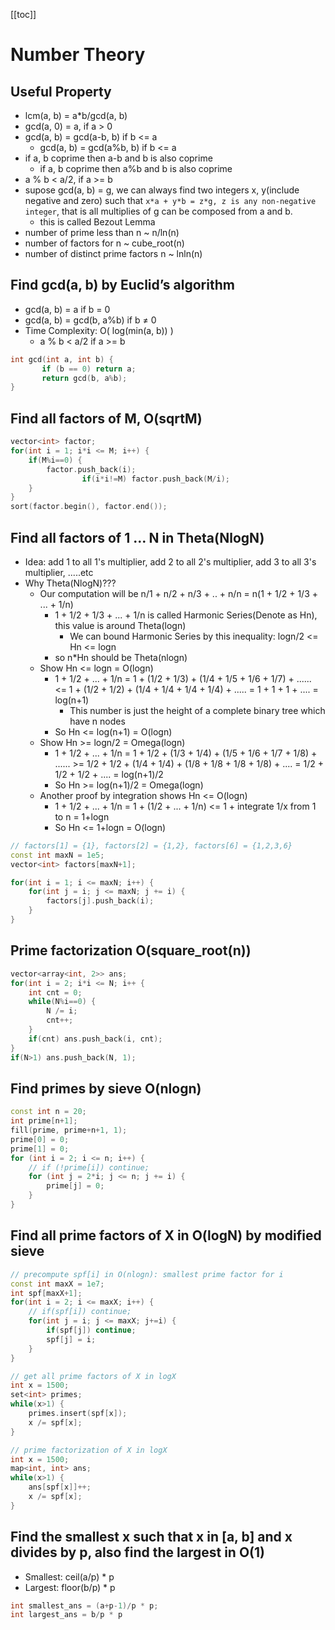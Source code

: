 [[toc]]

# Number Theory

## Useful Property
- lcm(a, b) = a*b/gcd(a, b)
- gcd(a, 0) = a, if a > 0
- gcd(a, b) = gcd(a-b, b) if b <= a
    + gcd(a, b) = gcd(a%b, b) if b <= a
- if a, b coprime then a-b and b is also coprime
    + if a, b coprime then a%b and b is also coprime
- a % b < a/2, if a >= b
- supose gcd(a, b) = g, we can always find two integers x, y(include negative and zero) such that `x*a + y*b = z*g, z is any non-negative integer`, that is all multiplies of g can be composed from a and b.
    + this is called Bezout Lemma
- number of prime  less than n ~ n/ln(n)
- number of factors for n ~ cube_root(n)
- number of distinct prime factors n ~ lnln(n)

## Find gcd(a, b) by Euclid’s algorithm
- gcd(a, b) = a if b = 0
- gcd(a, b) = gcd(b, a%b) if b ≠ 0
- Time Complexity: O( log(min(a, b)) )
    + a % b < a/2 if a >= b
```cpp
int gcd(int a, int b) {
       if (b == 0) return a;
       return gcd(b, a%b);
}
```

## Find all factors of M, O(sqrtM)
```cpp
vector<int> factor;
for(int i = 1; i*i <= M; i++) {
    if(M%i==0) {
        factor.push_back(i);
				if(i*i!=M) factor.push_back(M/i);
    }
}
sort(factor.begin(), factor.end());
```

## Find all factors of 1 … N in Theta(NlogN)
* Idea: add 1 to all 1's multiplier, add 2 to all 2's multiplier, add 3 to all 3's multiplier, .....etc
* Why Theta(NlogN)???
    + Our computation will be n/1 + n/2 + n/3 + .. + n/n = n(1 + 1/2 + 1/3 + ... + 1/n)
        - 1 + 1/2 + 1/3 + ... + 1/n is called Harmonic Series(Denote as Hn), this value is around Theta(logn)
            + We can bound Harmonic Series by this inequality: logn/2 <= Hn <= logn
        - so n*Hn should be Theta(nlogn)
    + Show Hn <= logn = O(logn)
        - 1 + 1/2 + ... + 1/n = 1 + (1/2 + 1/3) + (1/4 + 1/5 + 1/6 + 1/7) + ...... <= 1 + (1/2 + 1/2) + (1/4 + 1/4 + 1/4 + 1/4) + ..... = 1 + 1 + 1 + .... = log(n+1)
            + This number is just the height of a complete binary tree which have n nodes
        - So Hn <= log(n+1) = O(logn)
    + Show Hn >= logn/2 = Omega(logn)
        - 1 + 1/2 + ... + 1/n = 1 + 1/2 + (1/3 + 1/4) + (1/5 + 1/6 + 1/7 + 1/8) + ...... >= 1/2 + 1/2 + (1/4 + 1/4) + (1/8 + 1/8 + 1/8 + 1/8) + .... = 1/2 + 1/2 + 1/2 + .... = log(n+1)/2
        - So Hn >= log(n+1)/2 = Omega(logn)
    + Another proof by integration shows Hn <= O(logn)
        - 1 + 1/2 + ... + 1/n = 1 + (1/2 + ... + 1/n) <= 1 + integrate 1/x from 1 to n = 1+logn
        - So Hn <= 1+logn = O(logn)
```cpp
// factors[1] = {1}, factors[2] = {1,2}, factors[6] = {1,2,3,6}
const int maxN = 1e5;
vector<int> factors[maxN+1];

for(int i = 1; i <= maxN; i++) {
    for(int j = i; j <= maxN; j += i) {
        factors[j].push_back(i);
    }
}
```

## Prime factorization O(square_root(n))
```cpp
vector<array<int, 2>> ans;
for(int i = 2; i*i <= N; i++ {
    int cnt = 0;
    while(N%i==0) {
        N /= i;
        cnt++;
    }
    if(cnt) ans.push_back(i, cnt);
}
if(N>1) ans.push_back(N, 1);
```

## Find primes by sieve O(nlogn)
```cpp
const int n = 20;
int prime[n+1];
fill(prime, prime+n+1, 1);
prime[0] = 0;
prime[1] = 0;
for (int i = 2; i <= n; i++) {
    // if (!prime[i]) continue;
    for (int j = 2*i; j <= n; j += i) {
        prime[j] = 0;
    }
}
```

## Find all prime factors of X in O(logN) by modified sieve
```cpp
// precompute spf[i] in O(nlogn): smallest prime factor for i
const int maxX = 1e7;
int spf[maxX+1];
for(int i = 2; i <= maxX; i++) {
    // if(spf[i]) continue;
    for(int j = i; j <= maxX; j+=i) {
        if(spf[j]) continue;
        spf[j] = i;
    }
}

// get all prime factors of X in logX
int x = 1500;
set<int> primes;
while(x>1) {
    primes.insert(spf[x]);
    x /= spf[x];
}

// prime factorization of X in logX
int x = 1500;
map<int, int> ans;
while(x>1) {
    ans[spf[x]]++;
    x /= spf[x];
}
```

## Find the smallest x such that x in [a, b] and x divides by p, also find the largest in O(1)
- Smallest: ceil(a/p) * p
- Largest: floor(b/p) * p
```cpp
int smallest_ans = (a+p-1)/p * p;
int largest_ans = b/p * p
```
